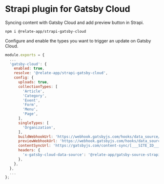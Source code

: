 # Strapi plugin for Gatsby Cloud

Syncing content with Gatsby Cloud and add preview button in Strapi.

```sh
npm i @relate-app/strapi-gatsby-cloud
```

Configure and enable the types you want to trigger an update on Gatsby Cloud.

```js
module.exports = {
  ...
  'gatsby-cloud': {
    enabled: true,
    resolve: '@relate-app/strapi-gatsby-cloud',
    config: {
      uploads: true,
      collectionTypes: [
        'Article',
        'Category',
        'Event',
        'Form',
        'Menu',
        'Page',
      ],
      singleTypes: [
        'Organization',
      ],
      buildWebhookUrl: 'https://webhook.gatsbyjs.com/hooks/data_source/publish/[___SITE_ID___]',
      previewWebhookUrl: 'https://webhook.gatsbyjs.com/hooks/data_source/[___SITE_ID___]',
      contentSyncUrl: 'https://gatsbyjs.com/content-sync/[___SITE_ID___]',
      headers: {
        'x-gatsby-cloud-data-source': '@relate-app/gatsby-source-strapi',
      },
    },
  },
  ...
};
```
